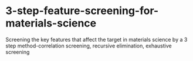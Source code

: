 # 3-step-feature-screening-for-materials-science
Screening the key features that affect the target in materials science by a 3 step method-correlation screening, recursive elimination, exhaustive screening
